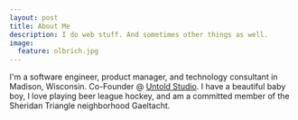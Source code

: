 ```yaml
---
layout: post
title: About Me
description: I do web stuff. And sometimes other things as well.
image:
  feature: olbrich.jpg
---
```


I'm a software engineer, product manager, and technology consultant in Madison, Wisconsin. Co-Founder @ [Untold Studio](https://untoldhq.com). I have a beautiful baby boy, I love playing beer league hockey, and am a committed member of the Sheridan Triangle neighborhood Gaeltacht.
